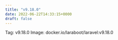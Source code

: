 ```yaml
---
title: "v9.18.0"
date: 2022-06-22T14:33:15+0000
draft: false
---
```


Tag: v9.18.0
Image: docker.io/laraboot/laravel:v9.18.0

